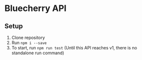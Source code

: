 # Bluecherry API

## Setup
1. Clone repository
2. Run `npm i --save`
3. To start, run `npm run test` (Until this API reaches v1, there is no standalone run command)